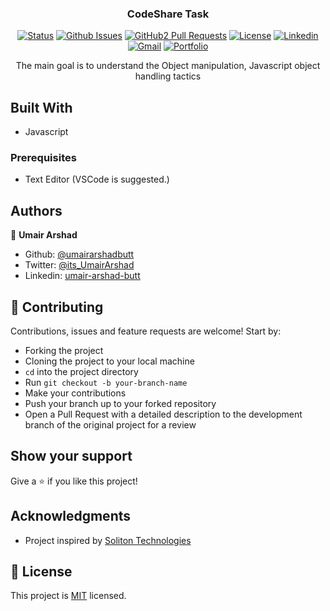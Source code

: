 
<h3 align="center">CodeShare Task</h3>

<div align="center">

[![Status](https://img.shields.io/badge/status-active-success.svg)](https://github.com/umairarshadbutt/Codeshare-Example)
[![Github Issues](https://img.shields.io/badge/GitHub-Issues-orange)](https://github.com/umairarshadbutt/Codeshare-Example/issues)
[![GitHub2 Pull Requests](https://img.shields.io/badge/GitHub-Pull%20Requests-blue)](https://github.com/umairarshadbutt/Codeshare-Example/pulls)
[![License](https://img.shields.io/badge/license-MIT-blue.svg)](/LICENSE)
[![Linkedin](https://img.shields.io/badge/-LinkedIn-blue?style=flat&logo=Linkedin&logoColor=white)](https://www.linkedin.com/in/umair-arshad-butt/)
[![Gmail](https://img.shields.io/badge/-Gmail-c14438?style=flat&logo=Gmail&logoColor=white)](mailto:Umair,umair6622@gmail.com)
[![Portfolio](https://img.shields.io/badge/umair--arshad-Portfolio-brightgreen)](https://umairarshad.me/)
</div>
<p align="center">The main goal is to understand the Object manipulation, Javascript object handling tactics</p>



## Built With

- Javascript


### Prerequisites

- Text Editor (VSCode is suggested.)

## Authors

👤 **Umair Arshad**

- Github: [@umairarshadbutt](https://github.com/umairarshadbutt)
- Twitter: [@its_UmairArshad](https://twitter.com/its_UmairArshad)
- Linkedin: [umair-arshad-butt](https://www.linkedin.com/in/umair-arshad-butt/)

## 🤝 Contributing

Contributions, issues and feature requests are welcome! Start by:

- Forking the project
- Cloning the project to your local machine
- `cd` into the project directory
- Run `git checkout -b your-branch-name`
- Make your contributions
- Push your branch up to your forked repository
- Open a Pull Request with a detailed description to the development branch of the original project for a review


## Show your support

Give a ⭐️ if you like this project!

## Acknowledgments

- Project inspired by [Soliton Technologies](solitontechnologies.com)


## 📝 License

This project is [MIT](LICENSE) licensed.


